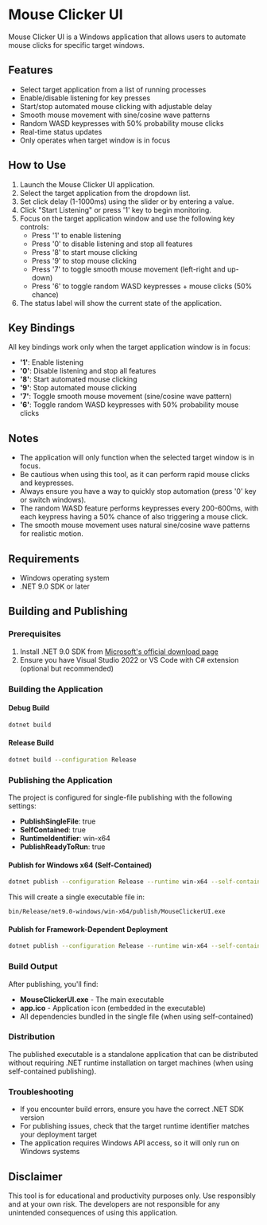 # Mouse Clicker UI

Mouse Clicker UI is a Windows application that allows users to automate mouse clicks for specific target windows.

## Features

- Select target application from a list of running processes
- Enable/disable listening for key presses
- Start/stop automated mouse clicking with adjustable delay
- Smooth mouse movement with sine/cosine wave patterns
- Random WASD keypresses with 50% probability mouse clicks
- Real-time status updates
- Only operates when target window is in focus

## How to Use

1. Launch the Mouse Clicker UI application.
2. Select the target application from the dropdown list.
3. Set click delay (1-1000ms) using the slider or by entering a value.
4. Click "Start Listening" or press '1' key to begin monitoring.
5. Focus on the target application window and use the following key controls:
    - Press '1' to enable listening
    - Press '0' to disable listening and stop all features
    - Press '8' to start mouse clicking
    - Press '9' to stop mouse clicking
    - Press '7' to toggle smooth mouse movement (left-right and up-down)
    - Press '6' to toggle random WASD keypresses + mouse clicks (50% chance)
6. The status label will show the current state of the application.

## Key Bindings

All key bindings work only when the target application window is in focus:

- **'1'**: Enable listening
- **'0'**: Disable listening and stop all features
- **'8'**: Start automated mouse clicking
- **'9'**: Stop automated mouse clicking
- **'7'**: Toggle smooth mouse movement (sine/cosine wave pattern)
- **'6'**: Toggle random WASD keypresses with 50% probability mouse clicks

## Notes

- The application will only function when the selected target window is in focus.
- Be cautious when using this tool, as it can perform rapid mouse clicks and keypresses.
- Always ensure you have a way to quickly stop automation (press '0' key or switch windows).
- The random WASD feature performs keypresses every 200-600ms, with each keypress having a 50% chance of also triggering a mouse click.
- The smooth mouse movement uses natural sine/cosine wave patterns for realistic motion.

## Requirements

- Windows operating system
- .NET 9.0 SDK or later

## Building and Publishing

### Prerequisites

1. Install .NET 9.0 SDK from [Microsoft's official download page](https://dotnet.microsoft.com/download/dotnet/9.0)
2. Ensure you have Visual Studio 2022 or VS Code with C# extension (optional but recommended)

### Building the Application

#### Debug Build
```bash
dotnet build
```

#### Release Build
```bash
dotnet build --configuration Release
```

### Publishing the Application

The project is configured for single-file publishing with the following settings:
- **PublishSingleFile**: true
- **SelfContained**: true  
- **RuntimeIdentifier**: win-x64
- **PublishReadyToRun**: true

#### Publish for Windows x64 (Self-Contained)
```bash
dotnet publish --configuration Release --runtime win-x64 --self-contained true
```

This will create a single executable file in:
```
bin/Release/net9.0-windows/win-x64/publish/MouseClickerUI.exe
```

#### Publish for Framework-Dependent Deployment
```bash
dotnet publish --configuration Release --runtime win-x64 --self-contained false
```

### Build Output

After publishing, you'll find:
- **MouseClickerUI.exe** - The main executable
- **app.ico** - Application icon (embedded in the executable)
- All dependencies bundled in the single file (when using self-contained)

### Distribution

The published executable is a standalone application that can be distributed without requiring .NET runtime installation on target machines (when using self-contained publishing).

### Troubleshooting

- If you encounter build errors, ensure you have the correct .NET SDK version
- For publishing issues, check that the target runtime identifier matches your deployment target
- The application requires Windows API access, so it will only run on Windows systems

## Disclaimer

This tool is for educational and productivity purposes only. Use responsibly and at your own risk. The developers are
not responsible for any unintended consequences of using this application.
